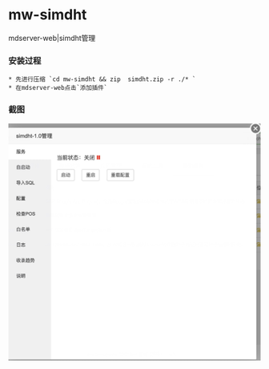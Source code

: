 # mw-simdht
mdserver-web|simdht管理


### 安装过程

```
* 先进行压缩 `cd mw-simdht && zip  simdht.zip -r ./* `
* 在mdserver-web点击`添加插件`
```

### 截图

[![截图1](/screenshot/ss1.png)](/screenshot/ss1.png)


